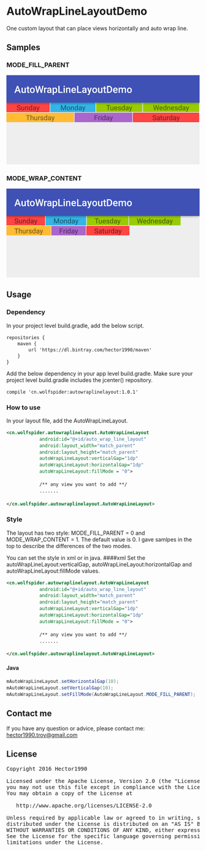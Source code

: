# AutoWrapLineLayoutDemo
One custom layout that can place views horizontally and auto wrap line.

## Samples
### MODE_FILL_PARENT
![1](imgs/device-2016-07-26-162749.png)

### MODE_WRAP_CONTENT
![2](imgs/device-2016-07-26-162851.png)

## Usage
### Dependency
In your project level build.gradle, add the below script.

```grovy
repositories {
    maven {
        url 'https://dl.bintray.com/hector1990/maven'
    }
}                       
```


Add the below dependency in your app level build.gradle. Make sure your project level build.gradle includes the jcenter() repository.

```grovy
compile 'cn.wolfspider:autowraplinelayout:1.0.1'
```

### How to use
In your layout file, add the AutoWrapLineLayout.

```xml
<cn.wolfspider.autowraplinelayout.AutoWrapLineLayout
            android:id="@+id/auto_wrap_line_layout"
            android:layout_width="match_parent"
            android:layout_height="match_parent"
            autoWrapLineLayout:verticalGap="1dp"
            autoWrapLineLayout:horizontalGap="1dp"
            autoWrapLineLayout:fillMode = "0">
            
            /** any view you want to add **/
            .......
           
</cn.wolfspider.autowraplinelayout.AutoWrapLineLayout>
```

### Style
The layout has two style: MODE_FILL_PARENT = 0 and MODE_WRAP_CONTENT = 1. The default value is 0. I gave samlpes in the top to describe the differences of the two modes.

You can set the style in xml or in java.
####xml
Set the autoWrapLineLayout:verticalGap, autoWrapLineLayout:horizontalGap and autoWrapLineLayout:fillMode values.

```Xml
<cn.wolfspider.autowraplinelayout.AutoWrapLineLayout
            android:id="@+id/auto_wrap_line_layout"
            android:layout_width="match_parent"
            android:layout_height="match_parent"
            autoWrapLineLayout:verticalGap="1dp"
            autoWrapLineLayout:horizontalGap="1dp"
            autoWrapLineLayout:fillMode = "0">
            
            /** any view you want to add **/
            .......
           
</cn.wolfspider.autowraplinelayout.AutoWrapLineLayout>
```
#### Java

```java
mAutoWrapLineLayout.setHorizontalGap(10);
mAutoWrapLineLayout.setVerticalGap(10);
mAutoWrapLineLayout.setFillMode(AutoWrapLineLayout.MODE_FILL_PARENT);
```


## Contact me
If you have any question or advice, please contact me:
<hector1990.troy@gmail.com>

## License
<pre>Copyright 2016 Hector1990

Licensed under the Apache License, Version 2.0 (the "License");
you may not use this file except in compliance with the License.
You may obtain a copy of the License at

   http://www.apache.org/licenses/LICENSE-2.0

Unless required by applicable law or agreed to in writing, software
distributed under the License is distributed on an "AS IS" BASIS,
WITHOUT WARRANTIES OR CONDITIONS OF ANY KIND, either express or implied.
See the License for the specific language governing permissions and
limitations under the License.</pre>
